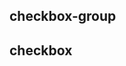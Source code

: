## checkbox-group

<!-- UTSCOMJSON.checkbox-group.description -->

<!-- UTSCOMJSON.checkbox-group.attribute -->

<!-- UTSCOMJSON.checkbox-group.event -->

<!-- UTSCOMJSON.checkbox-group.compatibility -->

<!-- UTSCOMJSON.checkbox-group.children -->

<!-- UTSCOMJSON.checkbox-group.example -->

<!-- UTSCOMJSON.checkbox-group.reference -->


## checkbox

<!-- UTSCOMJSON.checkbox.description -->

<!-- UTSCOMJSON.checkbox.attribute -->

<!-- UTSCOMJSON.checkbox.event -->

<!-- UTSCOMJSON.checkbox.compatibility -->

<!-- UTSCOMJSON.checkbox.children -->

<!-- UTSCOMJSON.checkbox.example -->

<!-- UTSCOMJSON.checkbox.reference -->


